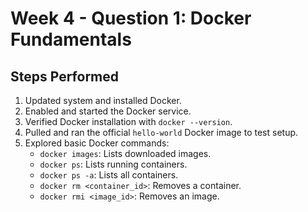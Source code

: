 # Week 4 - Question 1: Docker Fundamentals

## Steps Performed

1. Updated system and installed Docker.
2. Enabled and started the Docker service.
3. Verified Docker installation with `docker --version`.
4. Pulled and ran the official `hello-world` Docker image to test setup.
5. Explored basic Docker commands:
   - `docker images`: Lists downloaded images.
   - `docker ps`: Lists running containers.
   - `docker ps -a`: Lists all containers.
   - `docker rm <container_id>`: Removes a container.
   - `docker rmi <image_id>`: Removes an image.
